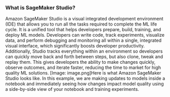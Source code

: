 

### What is SageMaker Studio? 

Amazon SageMaker Studio is a visual integrated development environment (IDE) that allows you to run all the tasks required to complete the ML life cycle. It is a unified tool that helps developers prepare, build, training, and deploy ML models. Developers can write code, track experiments, visualize data, and perform debugging and monitoring all within a single, integrated visual interface, which significantly boosts developer productivity. Additionally, Studio tracks everything within an environment so developers can quickly move back and forth between steps, but also clone, tweak and replay them. This gives developers the ability to make changes quickly, observe outcomes, and iterate faster, reducing the time to market for high quality ML solutions.
[Image: image.png]Here is what Amazon SageMaker Studio looks like. In this example, we are making updates to models inside a notebook and immediately seeing how changes impact model quality using a side-by-side view of your notebook and training experiments.